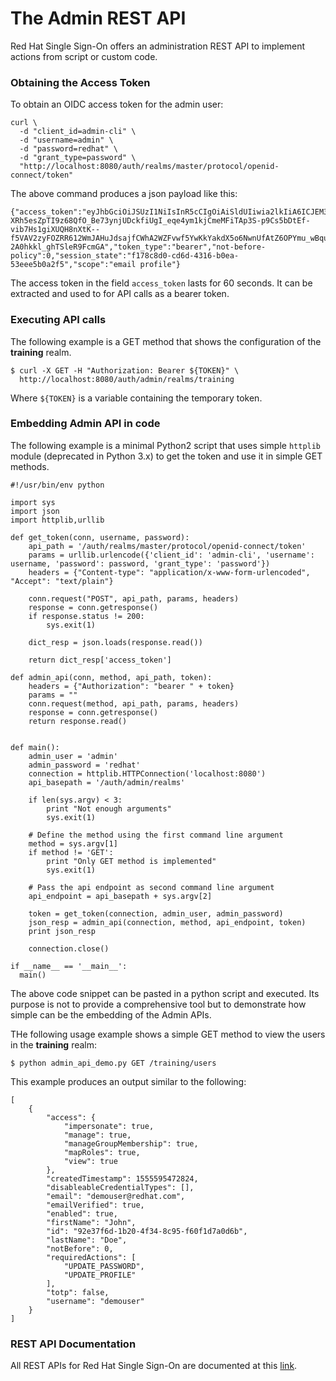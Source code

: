 # The Admin REST API
Red Hat Single Sign-On offers an administration REST API to implement actions
from script or custom code.

### Obtaining the Access Token
To obtain an OIDC access token for the admin user:
```
curl \
  -d "client_id=admin-cli" \
  -d "username=admin" \
  -d "password=redhat" \
  -d "grant_type=password" \
  "http://localhost:8080/auth/realms/master/protocol/openid-connect/token"
```

The above command produces a json payload like this:

```
{"access_token":"eyJhbGciOiJSUzI1NiIsInR5cCIgOiAiSldUIiwia2lkIiA6ICJEM3Bzc0MtRnp1VzNsSndXTFViaDI3aDByUGxBVWtZMFRSS0VMZjZ1VVJFIn0.eyJqdGkiOiJiYjAyZmI4MS0zY2NlLTRiYjctOTVmNC04YzI0NGUyZTMzMDYiLCJleHAiOjE1NTU0NDExMjEsIm5iZiI6MCwiaWF0IjoxNTU1NDQxMDYxLCJpc3MiOiJodHRwOi8vbG9jYWxob3N0OjgwODAvYXV0aC9yZWFsbXMvbWFzdGVyIiwic3ViIjoiN2Q2NDg4YzAtMWUwNi00NTczLThiZGEtYzcyNjdiODhjMmI4IiwidHlwIjoiQmVhcmVyIiwiYXpwIjoiYWRtaW4tY2xpIiwiYXV0aF90aW1lIjowLCJzZXNzaW9uX3N0YXRlIjoiZjE3OGM4ZDAtY2Q2ZC00MzE2LWIwZWEtNTNlZWU1YjBhMmY1IiwiYWNyIjoiMSIsInNjb3BlIjoiZW1haWwgcHJvZmlsZSIsImVtYWlsX3ZlcmlmaWVkIjpmYWxzZSwicHJlZmVycmVkX3VzZXJuYW1lIjoiYWRtaW4ifQ.RCf9RVg7cddZf3yU8VoiVGglNasVl7JtWrkt_o8swLcmJxuVQQ7Iga_38bqZcoHYEiMIdwGmoqCfZ5iftHvUX9L4EwECe2_Eaj6HXxMoc89cRdjJOXsCy7FpzdaB1b_k2LN5Wt6Gs6PeVRVy72dFAGNt5c77Nf8OzrbEEXP-XRh5esZpTI9z68QfO_Be73ynjUDckfiUgI_eqe4ym1kjCmeMFiTAp3S-p9Cs5bDtEf-vib7Hs1giXUQH8nXtK--f5VAV2zyFOZRR612WmJAHuJdsajfCWhA2WZFvwf5YwKkYakdX5o6NwnUfAtZ6OPYmu_wBquncYMssL57pCAAW5g","expires_in":60,"refresh_expires_in":1800,"refresh_token":"eyJhbGciOiJIUzI1NiIsInR5cCIgOiAiSldUIiwia2lkIiA6ICIyODgxMmVmZi0zNDc4LTRiOGQtYWNiMS04NGM5MTFkMGI1MDAifQ.eyJqdGkiOiIwMzc4MmI5My1hM2VjLTQxMWQtYTM1OC1mYzgyZWJlMWE5ZmYiLCJleHAiOjE1NTU0NDI4NjEsIm5iZiI6MCwiaWF0IjoxNTU1NDQxMDYxLCJpc3MiOiJodHRwOi8vbG9jYWxob3N0OjgwODAvYXV0aC9yZWFsbXMvbWFzdGVyIiwiYXVkIjoiaHR0cDovL2xvY2FsaG9zdDo4MDgwL2F1dGgvcmVhbG1zL21hc3RlciIsInN1YiI6IjdkNjQ4OGMwLTFlMDYtNDU3My04YmRhLWM3MjY3Yjg4YzJiOCIsInR5cCI6IlJlZnJlc2giLCJhenAiOiJhZG1pbi1jbGkiLCJhdXRoX3RpbWUiOjAsInNlc3Npb25fc3RhdGUiOiJmMTc4YzhkMC1jZDZkLTQzMTYtYjBlYS01M2VlZTViMGEyZjUiLCJzY29wZSI6ImVtYWlsIHByb2ZpbGUifQ.Q7H4kO20H21yyy63Hduz1-2A0hkkl_ghTSleR9FcmGA","token_type":"bearer","not-before-policy":0,"session_state":"f178c8d0-cd6d-4316-b0ea-53eee5b0a2f5","scope":"email profile"}
```

The access token in the field `access_token` lasts for 60 seconds. It can be
extracted and used to for API calls as a bearer token.

### Executing API calls
The following example is a GET method that shows the configuration of the
**training** realm.

```
$ curl -X GET -H "Authorization: Bearer ${TOKEN}" \
  http://localhost:8080/auth/admin/realms/training
```

Where `${TOKEN}` is a variable containing the temporary token.

### Embedding Admin API in code
The following example is a minimal Python2 script that uses simple `httplib`
module (deprecated in Python 3.x) to get the token and use it in simple GET methods.

```
#!/usr/bin/env python

import sys
import json
import httplib,urllib

def get_token(conn, username, password):
    api_path = '/auth/realms/master/protocol/openid-connect/token'
    params = urllib.urlencode({'client_id': 'admin-cli', 'username': username, 'password': password, 'grant_type': 'password'})
    headers = {"Content-type": "application/x-www-form-urlencoded", "Accept": "text/plain"}

    conn.request("POST", api_path, params, headers)
    response = conn.getresponse()
    if response.status != 200:
        sys.exit(1)

    dict_resp = json.loads(response.read())

    return dict_resp['access_token']

def admin_api(conn, method, api_path, token):
    headers = {"Authorization": "bearer " + token}
    params = ""
    conn.request(method, api_path, params, headers)
    response = conn.getresponse()
    return response.read()


def main():
    admin_user = 'admin'
    admin_password = 'redhat'
    connection = httplib.HTTPConnection('localhost:8080')
    api_basepath = '/auth/admin/realms'

    if len(sys.argv) < 3:
        print "Not enough arguments"
        sys.exit(1)

    # Define the method using the first command line argument
    method = sys.argv[1]
    if method != 'GET':
        print "Only GET method is implemented"
        sys.exit(1)

    # Pass the api endpoint as second command line argument
    api_endpoint = api_basepath + sys.argv[2]

    token = get_token(connection, admin_user, admin_password)
    json_resp = admin_api(connection, method, api_endpoint, token)
    print json_resp

    connection.close()

if __name__ == '__main__':
  main()
```

The above code snippet can be pasted in a python script and executed. Its
purpose is not to provide a comprehensive tool but to demonstrate how simple can
be the embedding of the Admin APIs.

THe following usage example shows a simple GET method to view the users in the
**training** realm:

```
$ python admin_api_demo.py GET /training/users
```

This example produces an output similar to the following:

```
[
    {
        "access": {
            "impersonate": true,
            "manage": true,
            "manageGroupMembership": true,
            "mapRoles": true,
            "view": true
        },
        "createdTimestamp": 1555595472824,
        "disableableCredentialTypes": [],
        "email": "demouser@redhat.com",
        "emailVerified": true,
        "enabled": true,
        "firstName": "John",
        "id": "92e37f6d-1b20-4f34-8c95-f60f1d7a0d6b",
        "lastName": "Doe",
        "notBefore": 0,
        "requiredActions": [
            "UPDATE_PASSWORD",
            "UPDATE_PROFILE"
        ],
        "totp": false,
        "username": "demouser"
    }
]
```

### REST API Documentation
All REST APIs for Red Hat Single Sign-On are documented at this [link](https://access.redhat.com/webassets/avalon/d/red-hat-single-sign-on/version-7.3/restapi/).

